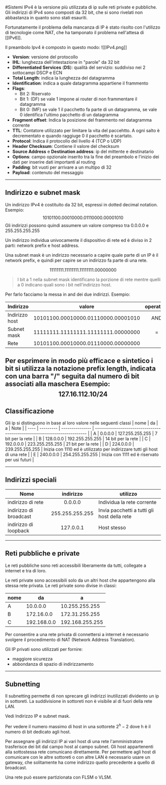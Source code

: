 #Sistemi 
IPv4 è la versione più utilizzata di ip sulle reti private e pubbliche. Gli indirizzi di IPv4 sono composti da 32 bit, che si sono rivelati non abbastanza in quanto sono stati esauriti.

Fortunatamente il problema della mancanza di IP è stato risolto con l'utilizzo di tecnologie come NAT, che ha tamponato il problema nell'attesa di [[IPv6]].

Il preambolo Ipv4 è composto in questo modo:
![[IPv4.png]]
- **Version**: versione del protocollo
- **IHL**: lunghezza dell'intestazione in "parole" da 32 bit
- **Differentiated Services** (**DS**): qualità del servizio: suddiviso nei 2 sottocampi DSCP e ECN
- **Total Length**: indica la lunghezza del datagramma
- **Identification**: indica a quale datagramma appartiene il frammento
- **Flags**: 
   - Bit 2: Riservato
   - Bit 1: (DF) se vale 1 impone ai router di non frammentare il datagramma
   - Bit 0: (MF) se vale 1 il pacchetto fa parte di un datagramma, se vale 0 identifica l'ultimo pacchetto di un datagramma
- **Fragment offset**: Indica la posizione del frammento nel datagramma corrente
- **TTL**: Contatore utilizzato per limitare la vita del paccehtto. A ogni salto è decrementato e quando raggiuge 0 il pacchetto è scartato.
- **Protocol**: Indica il protocollo del livello 4 (TCP o UDP)
- **Header Checksum**: Contiene il valore del checksum
- **Source Address** e **Destination address**: ip del mittente e destinatario
- **Options**: campo opzionale inserito tra la fine del preambolo e l'inizio dei dati per inserire dati importanti al routing
- **Padding**: bit vuoti per arrivare a un multipo di 32
- **Payload**: contenuto del messaggio
---
## Indirizzo e subnet mask

Un indirizzo IPv4 è costituito da 32 bit, espressi in dotted decimal notation.
Esempio:
$$
10101100.00010000.01110000.00001010
$$
Gli indirizzi possono quindi assumere un valore compreso tra $0.0.0.0$ e $255.255.255.255$

Un indirizzo individua univocamente il dispositivo di rete ed è diviso in 2 parti: network prefix e host address.

Una subnet mask è un indirizzo necessario a capire quale parte di un IP è il network prefix, e quindi per capire se un indirizzo fa parte di una rete.

$$
	11111111.11111111.11111111.00000000
$$

> I bit a 1 nella subnet mask identificano la porzione di rete mentre quelli a 0 indicano quali sono i bit nell'indirizzo host.

Per farlo facciamo la messa in and dei due indirizzi.
Esempio:

| Indirizzo      | valore                                | operatore |
| -------------- | ------------------------------------- |:---------:|
| Indirizzo host | $10101100.00010000.01110000.00001010$ |    AND    |
| Subnet mask    | $11111111.11111111.11111111.00000000$ |     =     |
| Rete           | $10101100.00010000.01110000.00000000$ |           |

Per esprimere in modo più efficace e sintetico i bit si utilizza la notazione prefix length, indicata con una barra "/" seguita dal numero di bit associati alla maschera
Esempio:
$$
127.16.112.10/24
$$
---
## Classificazione

Gli ip si distinguono in base al loro valore nelle seguenti classi
| nome | da        | a               | Note                                                                       |
| ---- | --------- | --------------- | -------------------------------------------------------------------------- |
| A    | 0.0.0.0   | 127.255.255.255 | 7 bit per la rete                                                          |
| B    | 128.0.0.0 | 192.255.255.255 | 14 bit per la rete                                                         |
| C    | 192.0.0.0 | 223.255.255.255 | 21 bit per la rete                                                         |
| D    | 224.0.0.0 | 239.255.255.255 | Inizia con 1110 ed è utilizzato per indirizzare tutti gli host di una rete |
| E    | 240.0.0.0 | 254.255.255.255 | Inizia con 1111 ed è riservato per usi futuri                              | 

---
## Indirizzi speciali
| Nome                   |    indirizzo    | utilizzo                                    |
| ---------------------- |:---------------:| ------------------------------------------- |
| indirizzo di rete      |     0.0.0.0     | Individua la rete corrente                  |
| indirizzo di broadcast | 255.255.255.255 | Invia pacchetti a tutti gli host della rete |
| indirizzo di loopback  |    127.0.0.1    | Host stesso                                 |

---
## Reti pubbliche e private

Le reti pubbliche sono reti accessibili liberamente da tutti, collegate a internet e tra di loro.

Le reti private sono accessibili solo da un altri host che appartengono alla stessa rete privata.
Le reti private sono divise in classi:

| nome | da          | a               |
| ---- | ----------- | --------------- |
| A    | 10.0.0.0    | 10.255.255.255  |
| B    | 172.16.0.0  | 172.31.255.255  |
| C    | 192.168.0.0 | 192.168.255.255 | 

Per consentire a una rete privata di connettersi a internet è necessario svolgere il procedimento di NAT (Network Address Translation).

Gli IP privati sono utilizzati per fornire:
- maggiore sicurezza
- abbondanza di spazio di indirizzamento

---
## Subnetting

Il subnetting permette di non sprecare gli indirizzi inutilizzati dividento un ip in sottoreti.
La suddivisione in sottoreti non è visibile al di fuori della rete LAN.

Vedi Indirizzo IP e subnet mask.

Per vedere il numero massimo di host in una sottorete $2^h -2$ dove h è il numero di bit dedicato agli host.

Per assegnare gli indirizzi IP ai vari host di una rete l'amministratore trasferisce dei bit dal campo host al campo subnet.
Gli host appartenenti alla sottostessa rete comunicano direttamente.
Per permettere agli host di comunicare con le altre sottoreti o con altre LAN è necessario usare un gateway, che solitamente ha come indirizzo quello precedente a quello di broadcast.

Una rete può essere partizionata con FLSM o VLSM.